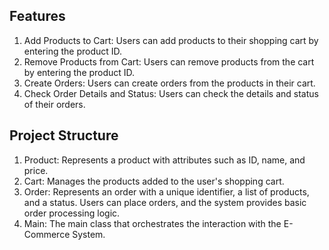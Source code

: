 ## Features
1. Add Products to Cart: Users can add products to their shopping cart by entering the product ID.
2. Remove Products from Cart: Users can remove products from the cart by entering the product ID.
3. Create Orders: Users can create orders from the products in their cart.
4. Check Order Details and Status: Users can check the details and status of their orders.

## Project Structure
1. Product: Represents a product with attributes such as ID, name, and price.
2. Cart: Manages the products added to the user's shopping cart.
3. Order: Represents an order with a unique identifier, a list of products, and a status. Users can place orders, and the system provides basic order processing logic.
4. Main: The main class that orchestrates the interaction with the E-Commerce System.
